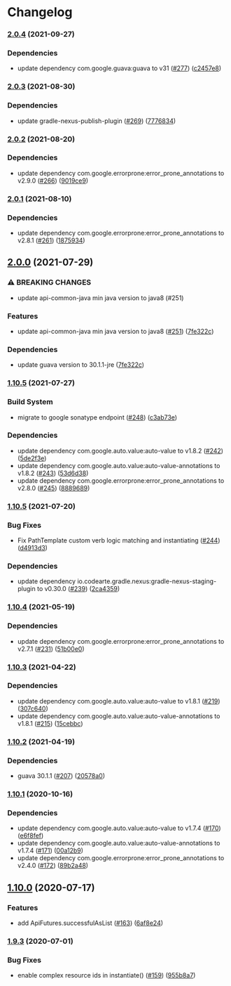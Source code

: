 # Changelog

### [2.0.4](https://www.github.com/googleapis/api-common-java/compare/v2.0.3...v2.0.4) (2021-09-27)


### Dependencies

* update dependency com.google.guava:guava to v31 ([#277](https://www.github.com/googleapis/api-common-java/issues/277)) ([c2457e8](https://www.github.com/googleapis/api-common-java/commit/c2457e84ae7c3b5da1498c4394049f39d9fb95c3))

### [2.0.3](https://www.github.com/googleapis/api-common-java/compare/v2.0.2...v2.0.3) (2021-08-30)


### Dependencies

* update gradle-nexus-publish-plugin ([#269](https://www.github.com/googleapis/api-common-java/issues/269)) ([7776834](https://www.github.com/googleapis/api-common-java/commit/7776834dd69d3f5556f852b8cb57e5fe6628ce5f))

### [2.0.2](https://www.github.com/googleapis/api-common-java/compare/v2.0.1...v2.0.2) (2021-08-20)


### Dependencies

* update dependency com.google.errorprone:error_prone_annotations to v2.9.0 ([#266](https://www.github.com/googleapis/api-common-java/issues/266)) ([9019ce9](https://www.github.com/googleapis/api-common-java/commit/9019ce98dcd722deea2ca3845d4396184dcc1599))

### [2.0.1](https://www.github.com/googleapis/api-common-java/compare/v2.0.0...v2.0.1) (2021-08-10)


### Dependencies

* update dependency com.google.errorprone:error_prone_annotations to v2.8.1 ([#261](https://www.github.com/googleapis/api-common-java/issues/261)) ([1875934](https://www.github.com/googleapis/api-common-java/commit/187593451b90252daddb55555ab4d40e2fbd4d82))

## [2.0.0](https://www.github.com/googleapis/api-common-java/compare/v1.10.6...v2.0.0) (2021-07-29)


### ⚠ BREAKING CHANGES

* update api-common-java min java version to java8 (#251)

### Features

* update api-common-java min java version to java8 ([#251](https://www.github.com/googleapis/api-common-java/issues/251)) ([7fe322c](https://www.github.com/googleapis/api-common-java/commit/7fe322cef65bdcc9549ddc9efa1ff95df36cc531))


### Dependencies

* update guava version to 30.1.1-jre ([7fe322c](https://www.github.com/googleapis/api-common-java/commit/7fe322cef65bdcc9549ddc9efa1ff95df36cc531))

### [1.10.5](https://www.github.com/googleapis/api-common-java/compare/v1.10.5...v1.10.5) (2021-07-27)


### Build System

* migrate to google sonatype endpoint ([#248](https://www.github.com/googleapis/api-common-java/issues/248)) ([c3ab73e](https://www.github.com/googleapis/api-common-java/commit/c3ab73eca99f3036a26fe10a880c1ff068efc0da))


### Dependencies

* update dependency com.google.auto.value:auto-value to v1.8.2 ([#242](https://www.github.com/googleapis/api-common-java/issues/242)) ([5de2f3e](https://www.github.com/googleapis/api-common-java/commit/5de2f3edfcaed42061ad7dbc4efc886587c0e769))
* update dependency com.google.auto.value:auto-value-annotations to v1.8.2 ([#243](https://www.github.com/googleapis/api-common-java/issues/243)) ([53d6d38](https://www.github.com/googleapis/api-common-java/commit/53d6d38ac0a7d6dc5738823d69ac96d1eadd23a3))
* update dependency com.google.errorprone:error_prone_annotations to v2.8.0 ([#245](https://www.github.com/googleapis/api-common-java/issues/245)) ([8889689](https://www.github.com/googleapis/api-common-java/commit/88896894b821771293cda2d4b7a2f6027ee20ef4))

### [1.10.5](https://www.github.com/googleapis/api-common-java/compare/v1.10.4...v1.10.5) (2021-07-20)


### Bug Fixes

* Fix PathTemplate custom verb logic matching and instantiating ([#244](https://www.github.com/googleapis/api-common-java/issues/244)) ([d4913d3](https://www.github.com/googleapis/api-common-java/commit/d4913d33ff2153cb3a8f6382ab8d918980f542ea))


### Dependencies

* update dependency io.codearte.gradle.nexus:gradle-nexus-staging-plugin to v0.30.0 ([#239](https://www.github.com/googleapis/api-common-java/issues/239)) ([2ca4359](https://www.github.com/googleapis/api-common-java/commit/2ca4359127cc2f8eddb81e8091362a75e1e6e38e))

### [1.10.4](https://www.github.com/googleapis/api-common-java/compare/v1.10.3...v1.10.4) (2021-05-19)


### Dependencies

* update dependency com.google.errorprone:error_prone_annotations to v2.7.1 ([#231](https://www.github.com/googleapis/api-common-java/issues/231)) ([51b00e0](https://www.github.com/googleapis/api-common-java/commit/51b00e0603583fc3b781783945dcbccef81a22fd))

### [1.10.3](https://www.github.com/googleapis/api-common-java/compare/v1.10.2...v1.10.3) (2021-04-22)


### Dependencies

* update dependency com.google.auto.value:auto-value to v1.8.1 ([#219](https://www.github.com/googleapis/api-common-java/issues/219)) ([307c640](https://www.github.com/googleapis/api-common-java/commit/307c640cb487962786be5551a65863c7d2276a3a))
* update dependency com.google.auto.value:auto-value-annotations to v1.8.1 ([#215](https://www.github.com/googleapis/api-common-java/issues/215)) ([15cebbc](https://www.github.com/googleapis/api-common-java/commit/15cebbcaea8a1ea62e4a800d8d325ee302971fcf))

### [1.10.2](https://www.github.com/googleapis/api-common-java/compare/v1.10.1...v1.10.2) (2021-04-19)


### Dependencies

* guava 30.1.1 ([#207](https://www.github.com/googleapis/api-common-java/issues/207)) ([20578a0](https://www.github.com/googleapis/api-common-java/commit/20578a00e5b4ba2f9c4482eccf55ffa37ab12335))

### [1.10.1](https://www.github.com/googleapis/api-common-java/compare/v1.10.0...v1.10.1) (2020-10-16)


### Dependencies

* update dependency com.google.auto.value:auto-value to v1.7.4 ([#170](https://www.github.com/googleapis/api-common-java/issues/170)) ([e6f8fef](https://www.github.com/googleapis/api-common-java/commit/e6f8fef536858c05a2b83404e8b9c774c6506894))
* update dependency com.google.auto.value:auto-value-annotations to v1.7.4 ([#171](https://www.github.com/googleapis/api-common-java/issues/171)) ([00a12b9](https://www.github.com/googleapis/api-common-java/commit/00a12b94c44463b8f37b13cedc3a9241ec031f34))
* update dependency com.google.errorprone:error_prone_annotations to v2.4.0 ([#172](https://www.github.com/googleapis/api-common-java/issues/172)) ([89b2a48](https://www.github.com/googleapis/api-common-java/commit/89b2a48ac22043d85c222979599522ca9397849f))

## [1.10.0](https://www.github.com/googleapis/api-common-java/compare/v1.9.3...v1.10.0) (2020-07-17)


### Features

* add ApiFutures.successfulAsList ([#163](https://www.github.com/googleapis/api-common-java/issues/163)) ([6af8e24](https://www.github.com/googleapis/api-common-java/commit/6af8e24a6252da7217e7c53f86cbb2b321327fc4))

### [1.9.3](https://www.github.com/googleapis/api-common-java/compare/v1.9.2...v1.9.3) (2020-07-01)


### Bug Fixes

* enable complex resource ids in instantiate() ([#159](https://www.github.com/googleapis/api-common-java/issues/159)) ([955b8a7](https://www.github.com/googleapis/api-common-java/commit/955b8a7c7d117c05593763501ee365b74f3cd1f8))
